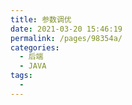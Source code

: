 ```yaml
---
title: 参数调优
date: 2021-03-20 15:46:19
permalink: /pages/98354a/
categories:
  - 后端
  - JAVA
tags:
  - 
---
```

